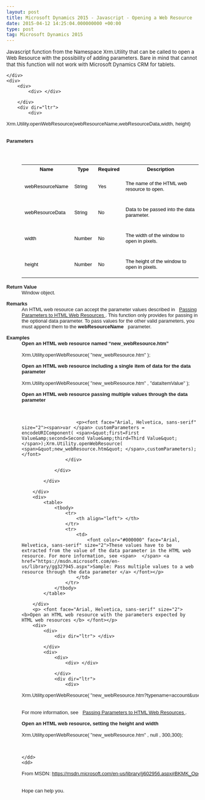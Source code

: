 ```yaml
---
layout: post
title: Microsoft Dynamics 2015 - Javascript - Opening a Web Resource
date: 2015-04-12 14:25:04.000000000 +00:00
type: post
tag: Microsoft Dynamics 2015
---
```



<p><font size="2">Javascript function from the Namespace Xrm.Utility that can be called to open a Web Resource with the possibility of adding parameters. Bare in mind that cannot that t</font><span><span><font size="2">his function will not work with Microsoft Dynamics CRM for tablets. </font><span>  </span> </span> </span></p>

<div>
    <div>
        <div dir="ltr"> </div>

    </div>
    <div>
        <div>
            <div> </div>

        </div>
        <div dir="ltr">
            <div>
<pre /><font face="Arial, Helvetica, sans-serif" size="2">Xrm.Utility.openWebResource(webResourceName,webResourceData,width, height) </font>
            </div>
        </div>
    </div>
</div>
<dl> <dt> <font face="Arial, Helvetica, sans-serif" size="2"><b> <b>Parameters </b> </b> </font> </dt><dd> <h3><font color="#000000" face="Arial, Helvetica, sans-serif" size="2">  </font></h3> <table> <tbody> <tr> <th><font color="#000000" face="Arial, Helvetica, sans-serif" size="2">Name </font></th> <th><font color="#000000" face="Arial, Helvetica, sans-serif" size="2">Type </font></th> <th><font color="#000000" face="Arial, Helvetica, sans-serif" size="2">Required </font></th> <th><font color="#000000" face="Arial, Helvetica, sans-serif" size="2">Description </font></th> </tr> <tr> <td> <p><font color="#000000" face="Arial, Helvetica, sans-serif" size="2">webResourceName </font></p> </td> <td> <p><font color="#000000" face="Arial, Helvetica, sans-serif" size="2">String </font></p> </td> <td> <p><font color="#000000" face="Arial, Helvetica, sans-serif" size="2">Yes </font></p> </td> <td> <p><font color="#000000" face="Arial, Helvetica, sans-serif" size="2">The name of the HTML web resource to open. </font></p> </td> </tr> <tr> <td> <p><font color="#000000" face="Arial, Helvetica, sans-serif" size="2">webResourceData </font></p> </td> <td> <p><font color="#000000" face="Arial, Helvetica, sans-serif" size="2">String </font></p> </td> <td> <p><font color="#000000" face="Arial, Helvetica, sans-serif" size="2">No </font></p> </td> <td> <p><font color="#000000" face="Arial, Helvetica, sans-serif" size="2">Data to be passed into the data parameter. </font></p> </td> </tr> <tr> <td> <p><font color="#000000" face="Arial, Helvetica, sans-serif" size="2">width </font></p> </td> <td> <p><font color="#000000" face="Arial, Helvetica, sans-serif" size="2">Number </font></p> </td> <td> <p><font color="#000000" face="Arial, Helvetica, sans-serif" size="2">No </font></p> </td> <td> <p><font color="#000000" face="Arial, Helvetica, sans-serif" size="2">The width of the window to open in pixels. </font></p> </td> </tr> <tr> <td> <p><font color="#000000" face="Arial, Helvetica, sans-serif" size="2">height </font></p> </td> <td> <p><font color="#000000" face="Arial, Helvetica, sans-serif" size="2">Number </font></p> </td> <td> <p><font color="#000000" face="Arial, Helvetica, sans-serif" size="2">No </font></p> </td> <td> <p><font color="#000000" face="Arial, Helvetica, sans-serif" size="2">The height of the window to open in pixels. </font></p> </td> </tr> </tbody> </table> </dd></dl>
<dl> <dt> <font face="Arial, Helvetica, sans-serif" size="2"><b> <b>Return Value </b> </b> </font> </dt><dd><font face="Arial, Helvetica, sans-serif" size="2">Window object. </font><p> </p> </dd></dl>
<dl> <dt> <font face="Arial, Helvetica, sans-serif" size="2"><b> <b>Remarks </b> </b> </font> </dt><dd><font face="Arial, Helvetica, sans-serif" size="2">An HTML web resource can accept the parameter values described in <span>  </span> <a href="https://msdn.microsoft.com/en-us/library/bba8645a-a725-4c4d-a393-bab8ca692482#BKMK_PassingParametersToWebResources">Passing Parameters to HTML Web Resources </a>. This function only provides for passing in the optional data parameter. To pass values for the other valid parameters, you must append them to the <b>webResourceName </b> <span>  </span>parameter. </font><p> </p> </dd></dl>
<dl>
    <dt> <font face="Arial, Helvetica, sans-serif" size="2"><b> <b>Examples </b> </b> </font> </dt>
    <dd>
        <font face="Arial, Helvetica, sans-serif" size="2"><b>Open an HTML web resource named “new_webResource.htm” </b> </font><p> </p> <div> <div> <div dir="ltr"> </div> </div> <div> <div> <div> </div> </div> <div dir="ltr"> <div> <pre /><font face="Arial, Helvetica, sans-serif" size="2">Xrm.Utility.openWebResource( <span>&quot;new_webResource.htm&quot; </span>); </font> </div> </div> </div> </div> <font face="Arial, Helvetica, sans-serif" size="2"><b>Open an HTML web resource including a single item of data for the data parameter </b> </font><p> </p> <div> <div> <div dir="ltr"> </div> </div> <div> <div> <div> </div> </div> <div dir="ltr"> <div> <pre /><font face="Arial, Helvetica, sans-serif" size="2">Xrm.Utility.openWebResource( <span>&quot;new_webResource.htm&quot; </span>, <span>&quot;dataItemValue&quot; </span>); </font> </div> </div> </div> </div> <font face="Arial, Helvetica, sans-serif" size="2"><b>Open an HTML web resource passing multiple values through the data parameter </b> </font><p> </p> <div>
            <div> <div dir="ltr"> </div> </div> <div>
                <div> <div> </div> </div> <div dir="ltr">
                    <div>
                        <pre> </pre>
                        <p><font face="Arial, Helvetica, sans-serif" size="2"><span>var </span> customParameters = encodeURIComponent( <span>&quot;first=First Value&amp;second=Second Value&amp;third=Third Value&quot; </span>);Xrm.Utility.openWebResource( <span>&quot;new_webResource.htm&quot; </span>,customParameters); </font>
                    </div>

                </div>

            </div>

        </div>
        <div>
            <table>
                <tbody>
                    <tr>
                        <th align="left"> </th>
                    </tr>
                    <tr>
                        <td>
                            <font color="#000000" face="Arial, Helvetica, sans-serif" size="2">These values have to be extracted from the value of the data parameter in the HTML web resource. For more information, see <span>  </span> <a href="https://msdn.microsoft.com/en-us/library/gg327945.aspx">Sample: Pass multiple values to a web resource through the data parameter </a> </font></p>
                        </td>
                    </tr>
                </tbody>
            </table>

        </div>
        <p> <font face="Arial, Helvetica, sans-serif" size="2"><b>Open an HTML web resource with the parameters expected by HTML web resources </b> </font></p>
        <div>
            <div>
                <div dir="ltr"> </div>

            </div>
            <div>
                <div>
                    <div> </div>

                </div>
                <div dir="ltr">
                    <div>
<pre /><font face="Arial, Helvetica, sans-serif" size="2">Xrm.Utility.openWebResource( <span>&quot;new_webResource.htm?typename=account&amp;userlcid=1033&quot; </span>); </font>
                    </div>
                </div>
            </div>
        </div><font face="Arial, Helvetica, sans-serif" size="2">For more information, see <span>  </span> <a href="https://msdn.microsoft.com/en-us/library/bba8645a-a725-4c4d-a393-bab8ca692482#BKMK_PassingParametersToWebResources">Passing Parameters to HTML Web Resources </a>. </font><p> </p> <font face="Arial, Helvetica, sans-serif" size="2"><b>Open an HTML web resource, setting the height and width </b> </font><p> </p> <div> <div> <div dir="ltr"> </div> </div> <div> <div> <div> </div> </div> <div dir="ltr"> <div> <pre /><font face="Arial, Helvetica, sans-serif" size="2">Xrm.Utility.openWebResource( <span>&quot;new_webResource.htm&quot; </span>, <span>null </span>, 300,300); </font> </div> </div> </div> </div>
    </dd>
    <dd>
        <pre><br /></pre>
    </dd>
    <dd>
<pre /><font face="Verdana, Geneva, sans-serif" size="2">From MSDN: <a href="https://msdn.microsoft.com/en-us/library/jj602956.aspx#BKMK_OpenWebResource" target="_blank" title="https://msdn.microsoft.com/en-us/library/jj602956.aspx#BKMK_OpenWebResource">https://msdn.microsoft.com/en-us/library/jj602956.aspx#BKMK_OpenWebResource</a> </font>
    </dd>
    <dd>

    </dd>
    <dd>
<pre /><font face="Verdana, Geneva, sans-serif" size="2">Hope can help you.</font>
    </dd>
</dl>
<p></p>

